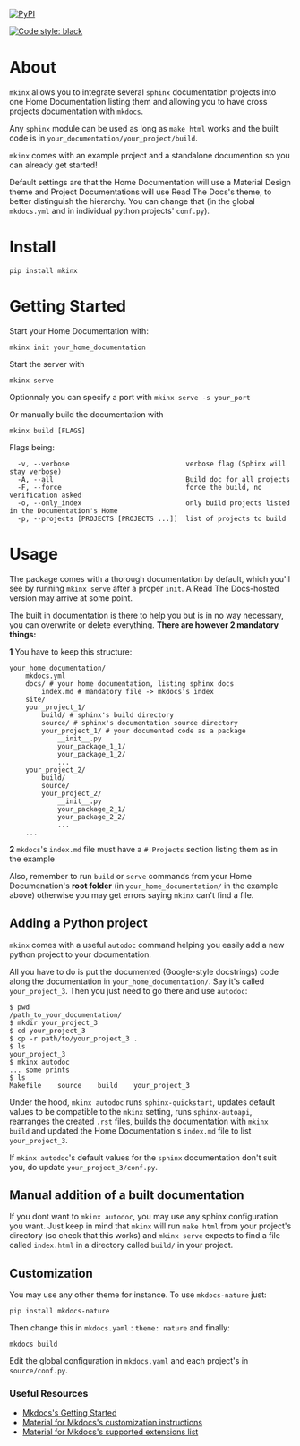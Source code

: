 
<a href="https://pypi.python.org/pypi/mkinx"><img alt="PyPI" src="https://badge.fury.io/py/mkinx.svg"></a>

<a href="https://github.com/ambv/black"><img alt="Code style: black" src="https://img.shields.io/badge/code%20style-black-000000.svg"></a>


# About

`mkinx` allows you to integrate several `sphinx` documentation projects into one Home Documentation listing them and allowing you to have cross projects documentation with `mkdocs`. 

Any `sphinx` module can be used as long as `make html` works and the built code is in `your_documentation/your_project/build`.

`mkinx` comes with an example project and a standalone documention so you can already get started!

Default settings are that the Home Documentation will use a Material Design theme and Project Documentations will use Read The Docs's theme, to better distinguish the hierarchy. You can change that (in the global `mkdocs.yml` and in individual python projects' `conf.py`).

# Install

```
pip install mkinx
```

# Getting Started

Start your Home Documentation with:

```
mkinx init your_home_documentation
```

Start the server with 

```
mkinx serve
```

Optionnaly you can specify a port with `mkinx serve -s your_port`

Or manually build the documentation with

```
mkinx build [FLAGS]
```

Flags being:

```
  -v, --verbose                             verbose flag (Sphinx will stay verbose)
  -A, --all                                 Build doc for all projects
  -F, --force                               force the build, no verification asked
  -o, --only_index                          only build projects listed in the Documentation's Home
  -p, --projects [PROJECTS [PROJECTS ...]]  list of projects to build
```

# Usage

The package comes with a thorough documentation by default, which you'll see by running `mkinx serve` after a proper `init`. A Read The Docs-hosted version may arrive at some point. 

The built in documentation is there to help you but is in no way necessary, you can overwrite or delete everything. **There are however 2 mandatory things:**

**1** You have to keep this structure:

```
your_home_documentation/
    mkdocs.yml
    docs/ # your home documentation, listing sphinx docs
        index.md # mandatory file -> mkdocs's index
    site/
    your_project_1/
        build/ # sphinx's build directory
        source/ # sphinx's documentation source directory
        your_project_1/ # your documented code as a package
            __init__.py
            your_package_1_1/
            your_package_1_2/
            ...
    your_project_2/
        build/
        source/
        your_project_2/
            __init__.py
            your_package_2_1/
            your_package_2_2/
            ...
    ...
```

**2**  `mkdocs`'s `index.md` file must have a `# Projects` section listing them as in the example

Also, remember to run `build` or `serve` commands from your Home Documenation's **root folder** (in `your_home_documentation/` in the example above) otherwise you may get errors saying `mkinx` can't find a file.

## Adding a Python project

`mkinx` comes with a useful `autodoc` command helping you easily add a new python project to your documentation.

All you have to do is put the documented (Google-style docstrings) code along the documentation in `your_home_documentation/`. Say it's called `your_project_3`. Then you just need to go there and use `autodoc`:

```
$ pwd
/path_to_your_documentation/
$ mkdir your_project_3
$ cd your_project_3
$ cp -r path/to/your_project_3 .
$ ls
your_project_3
$ mkinx autodoc
... some prints
$ ls
Makefile    source    build    your_project_3
```

Under the hood, `mkinx autodoc` runs `sphinx-quickstart`, updates default values to be compatible to the `mkinx` setting, runs `sphinx-autoapi`, rearranges the created `.rst` files, builds the documentation with `mkinx build` and updated the Home Documentation's `index.md` file to list `your_project_3`.

If `mkinx autodoc`'s default values for the `sphinx` documentation don't suit you, do update `your_project_3/conf.py`.

## Manual addition of a built documentation

If you dont want to `mkinx autodoc`, you may use any sphinx configuration you want. Just keep in mind that `mkinx` will run `make html` from your project's directory (so check that this works) and `mkinx serve` expects to find a file called `index.html` in a directory called `build/` in your project.

## Customization

You may use any other theme for instance. To use `mkdocs-nature` just:

```
pip install mkdocs-nature
```

Then change this in `mkdocs.yaml` : `theme: nature` and finally:

```
mkdocs build
```

Edit the global configuration in `mkdocs.yaml` and each project's in `source/conf.py`.


### Useful Resources

* [Mkdocs's Getting Started](https://www.mkdocs.org/user-guide/writing-your-docs/)
* [Material for Mkdocs's customization instructions](https://squidfunk.github.io/mkdocs-material/customization/)
* [Material for Mkdocs's supported extensions list](https://squidfunk.github.io/mkdocs-material/extensions/admonition/)